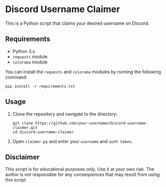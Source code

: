# Discord Username Claimer

This is a Python script that claims your desired username on Discord.

## Requirements

* Python 3.x
* `requests` module
* `colorama` module

You can install the `requests` and `colorama` modules by running the following command:

```
pip install -r requirements.txt
```

## Usage

1. Clone the repository and navigate to the directory:

   ```
   git clone https://github.com/your-username/discord-username-claimer.git
   cd discord-username-claimer
   ```

2. Open ```claimer.py``` and enter your ```username``` and ```auth token```.

## Disclaimer

This script is for educational purposes only. Use it at your own risk. The author is not responsible for any consequences that may result from using this script.
